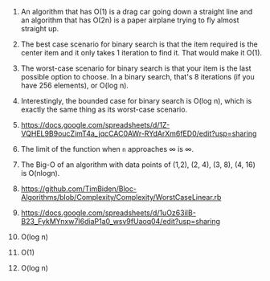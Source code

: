 1. An algorithm that has O(1) is a drag car going down a straight line and an algorithm that has O(2n) is a paper airplane trying to fly almost straight up.

2. The best case scenario for binary search is that the item required is the center item and it only takes 1 iteration to find it. That would make it O(1).

3. The worst-case scenario for binary search is that your item is the last possible option to choose. In a binary search, that's 8 iterations (if you have 256 elements), or O(log n).

4. Interestingly, the bounded case for binary search is O(log n), which is exactly the same thing as its worst-case scenario.

5. https://docs.google.com/spreadsheets/d/1Z-VQHEL9B9oucZimT4a_jqcCAC0AWr-RYdArXm6fED0/edit?usp=sharing

6. The limit of the function when `n` approaches ∞ is ∞.

7. The Big-O of an algorithm with data points of (1,2), (2,	4), (3, 8), (4, 16) is O(nlogn).

8. https://github.com/TimBiden/Bloc-Algorithms/blob/Complexity/Complexity/WorstCaseLinear.rb

9. https://docs.google.com/spreadsheets/d/1uOz63iIB-B23_FykMYnxw7I6diaP1a0_wsv9fUaoq04/edit?usp=sharing

10. O(log n)

11. O(1)

12. O(log n)
